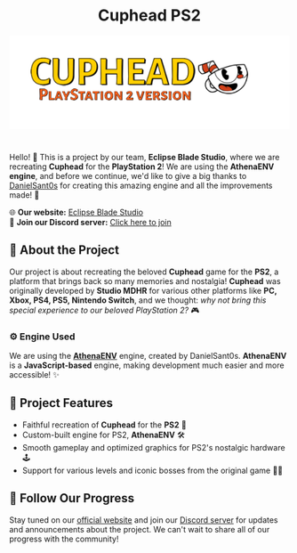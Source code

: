 <h1 align="center"> Cuphead PS2</h1>
<p align="center">
  <img src="src/Logo/cuphead.png" alt="cuphead">
</p>

# 

Hello! 👋 This is a project by our team, **Eclipse Blade Studio**, where we are recreating **Cuphead** for the **PlayStation 2**! We are using the **AthenaENV engine**, and before we continue, we'd like to give a big thanks to [DanielSant0s](https://github.com/DanielSant0s) for creating this amazing engine and all the improvements made! 🙌

🌐 **Our website:** [Eclipse Blade Studio](https://www.eclipsebladestudio.com.br)  
💬 **Join our Discord server:** [Click here to join](https://discord.gg/DCWj9KHKh4)

## 🎯 About the Project

Our project is about recreating the beloved **Cuphead** game for the **PS2**, a platform that brings back so many memories and nostalgia! **Cuphead** was originally developed by **Studio MDHR** for various other platforms like **PC, Xbox, PS4, PS5, Nintendo Switch**, and we thought: _why not bring this special experience to our beloved PlayStation 2?_ 🎮

### ⚙️ Engine Used

We are using the **[AthenaENV](https://github.com/DanielSant0s/AthenaEnv)** engine, created by DanielSant0s. **AthenaENV** is a **JavaScript-based** engine, making development much easier and more accessible! ✨

## 🔧 Project Features

- Faithful recreation of **Cuphead** for the **PS2** 📀
- Custom-built engine for PS2, **AthenaENV** 🛠️
- Smooth gameplay and optimized graphics for PS2's nostalgic hardware 🕹️
- Support for various levels and iconic bosses from the original game 🎩👹

## 📢 Follow Our Progress

Stay tuned on our [official website](https://www.eclipsebladestudio.com.br) and join our [Discord server](https://discord.gg/DCWj9KHKh4) for updates and announcements about the project. We can't wait to share all of our progress with the community!
